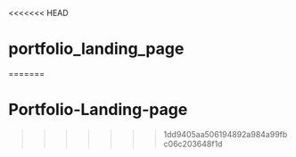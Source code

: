 <<<<<<< HEAD
# portfolio_landing_page


=======
# Portfolio-Landing-page
>>>>>>> 1dd9405aa506194892a984a99fbc06c203648f1d

